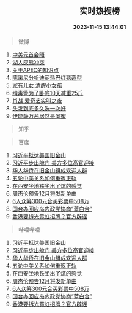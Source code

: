 <div align="center"><h2>实时热搜榜</h2><h4>2023-11-15 13:44:01</h4></div>

> 微博  

1. [中美元首会晤](https://s.weibo.com/weibo?q=%23%E4%B8%AD%E7%BE%8E%E5%85%83%E9%A6%96%E4%BC%9A%E6%99%A4%23&t=31&band_rank=1&Refer=top)<br />
2. [湖人灰熊冲突](https://s.weibo.com/weibo?q=%23%E6%B9%96%E4%BA%BA%E7%81%B0%E7%86%8A%E5%86%B2%E7%AA%81%23&t=31&band_rank=2&Refer=top)<br />
3. [关于APEC的知识点](https://s.weibo.com/weibo?q=%23%E5%85%B3%E4%BA%8EAPEC%E7%9A%84%E7%9F%A5%E8%AF%86%E7%82%B9%23&t=31&band_rank=3&Refer=top)<br />
4. [陈采尼分析迪丽热巴红毯造型](https://s.weibo.com/weibo?q=%23%E9%99%88%E9%87%87%E5%B0%BC%E5%88%86%E6%9E%90%E8%BF%AA%E4%B8%BD%E7%83%AD%E5%B7%B4%E7%BA%A2%E6%AF%AF%E9%80%A0%E5%9E%8B%23&t=31&band_rank=4&Refer=top)<br />
5. [家有儿女 清醒小女孩](https://s.weibo.com/weibo?q=%E5%AE%B6%E6%9C%89%E5%84%BF%E5%A5%B3%20%E6%B8%85%E9%86%92%E5%B0%8F%E5%A5%B3%E5%AD%A9&t=31&band_rank=5&Refer=top)<br />
6. [缉毒警为了卧底10天减重25斤](https://s.weibo.com/weibo?q=%23%E7%BC%89%E6%AF%92%E8%AD%A6%E4%B8%BA%E4%BA%86%E5%8D%A7%E5%BA%9510%E5%A4%A9%E5%87%8F%E9%87%8D25%E6%96%A4%23&t=31&band_rank=6&Refer=top)<br />
7. [肖战 爱奇艺尖叫之夜](https://s.weibo.com/weibo?q=%E8%82%96%E6%88%98%20%E7%88%B1%E5%A5%87%E8%89%BA%E5%B0%96%E5%8F%AB%E4%B9%8B%E5%A4%9C&t=31&band_rank=7&Refer=top)<br />
8. [头发到底多久洗一次好](https://s.weibo.com/weibo?q=%23%E5%A4%B4%E5%8F%91%E5%88%B0%E5%BA%95%E5%A4%9A%E4%B9%85%E6%B4%97%E4%B8%80%E6%AC%A1%E5%A5%BD%23&t=31&band_rank=8&Refer=top)<br />
9. [伊能静万茜居然是闺蜜](https://s.weibo.com/weibo?q=%23%E4%BC%8A%E8%83%BD%E9%9D%99%E4%B8%87%E8%8C%9C%E5%B1%85%E7%84%B6%E6%98%AF%E9%97%BA%E8%9C%9C%23&t=31&band_rank=9&Refer=top)<br />

> 知乎  


> 百度  

1. [习近平抵达美国旧金山](https://www.baidu.com/s?wd=%E4%B9%A0%E8%BF%91%E5%B9%B3%E6%8A%B5%E8%BE%BE%E7%BE%8E%E5%9B%BD%E6%97%A7%E9%87%91%E5%B1%B1&sa=fyb_news&rsv_dl=fyb_news)<br />
2. [习近平步出舱门 美方多位高官迎接](https://www.baidu.com/s?wd=%E4%B9%A0%E8%BF%91%E5%B9%B3%E6%AD%A5%E5%87%BA%E8%88%B1%E9%97%A8+%E7%BE%8E%E6%96%B9%E5%A4%9A%E4%BD%8D%E9%AB%98%E5%AE%98%E8%BF%8E%E6%8E%A5&sa=fyb_news&rsv_dl=fyb_news)<br />
3. [华人华侨在旧金山组成欢迎人群](https://www.baidu.com/s?wd=%E5%8D%8E%E4%BA%BA%E5%8D%8E%E4%BE%A8%E5%9C%A8%E6%97%A7%E9%87%91%E5%B1%B1%E7%BB%84%E6%88%90%E6%AC%A2%E8%BF%8E%E4%BA%BA%E7%BE%A4&sa=fyb_news&rsv_dl=fyb_news)<br />
4. [五论中美关系如何重返正轨](https://www.baidu.com/s?wd=%E4%BA%94%E8%AE%BA%E4%B8%AD%E7%BE%8E%E5%85%B3%E7%B3%BB%E5%A6%82%E4%BD%95%E9%87%8D%E8%BF%94%E6%AD%A3%E8%BD%A8&sa=fyb_news&rsv_dl=fyb_news)<br />
5. [在西安坐地铁坐出了炕的感觉](https://www.baidu.com/s?wd=%E5%9C%A8%E8%A5%BF%E5%AE%89%E5%9D%90%E5%9C%B0%E9%93%81%E5%9D%90%E5%87%BA%E4%BA%86%E7%82%95%E7%9A%84%E6%84%9F%E8%A7%89&sa=fyb_news&rsv_dl=fyb_news)<br />
6. [周杰伦预告12月将发新单曲](https://www.baidu.com/s?wd=%E5%91%A8%E6%9D%B0%E4%BC%A6%E9%A2%84%E5%91%8A12%E6%9C%88%E5%B0%86%E5%8F%91%E6%96%B0%E5%8D%95%E6%9B%B2&sa=fyb_news&rsv_dl=fyb_news)<br />
7. [6人众筹300元合买彩票中508万](https://www.baidu.com/s?wd=6%E4%BA%BA%E4%BC%97%E7%AD%B9300%E5%85%83%E5%90%88%E4%B9%B0%E5%BD%A9%E7%A5%A8%E4%B8%AD508%E4%B8%87&sa=fyb_news&rsv_dl=fyb_news)<br />
8. [国台办回应岛内政党协商“蓝白合”](https://www.baidu.com/s?wd=%E5%9B%BD%E5%8F%B0%E5%8A%9E%E5%9B%9E%E5%BA%94%E5%B2%9B%E5%86%85%E6%94%BF%E5%85%9A%E5%8D%8F%E5%95%86%E2%80%9C%E8%93%9D%E7%99%BD%E5%90%88%E2%80%9D&sa=fyb_news&rsv_dl=fyb_news)<br />
9. [香港要拆光霓虹招牌？官方辟谣](https://www.baidu.com/s?wd=%E9%A6%99%E6%B8%AF%E8%A6%81%E6%8B%86%E5%85%89%E9%9C%93%E8%99%B9%E6%8B%9B%E7%89%8C%EF%BC%9F%E5%AE%98%E6%96%B9%E8%BE%9F%E8%B0%A3&sa=fyb_news&rsv_dl=fyb_news)<br />

> 哔哩哔哩  

1. [习近平抵达美国旧金山](https://www.baidu.com/s?wd=%E4%B9%A0%E8%BF%91%E5%B9%B3%E6%8A%B5%E8%BE%BE%E7%BE%8E%E5%9B%BD%E6%97%A7%E9%87%91%E5%B1%B1&sa=fyb_news&rsv_dl=fyb_news)<br />
2. [习近平步出舱门 美方多位高官迎接](https://www.baidu.com/s?wd=%E4%B9%A0%E8%BF%91%E5%B9%B3%E6%AD%A5%E5%87%BA%E8%88%B1%E9%97%A8+%E7%BE%8E%E6%96%B9%E5%A4%9A%E4%BD%8D%E9%AB%98%E5%AE%98%E8%BF%8E%E6%8E%A5&sa=fyb_news&rsv_dl=fyb_news)<br />
3. [华人华侨在旧金山组成欢迎人群](https://www.baidu.com/s?wd=%E5%8D%8E%E4%BA%BA%E5%8D%8E%E4%BE%A8%E5%9C%A8%E6%97%A7%E9%87%91%E5%B1%B1%E7%BB%84%E6%88%90%E6%AC%A2%E8%BF%8E%E4%BA%BA%E7%BE%A4&sa=fyb_news&rsv_dl=fyb_news)<br />
4. [五论中美关系如何重返正轨](https://www.baidu.com/s?wd=%E4%BA%94%E8%AE%BA%E4%B8%AD%E7%BE%8E%E5%85%B3%E7%B3%BB%E5%A6%82%E4%BD%95%E9%87%8D%E8%BF%94%E6%AD%A3%E8%BD%A8&sa=fyb_news&rsv_dl=fyb_news)<br />
5. [在西安坐地铁坐出了炕的感觉](https://www.baidu.com/s?wd=%E5%9C%A8%E8%A5%BF%E5%AE%89%E5%9D%90%E5%9C%B0%E9%93%81%E5%9D%90%E5%87%BA%E4%BA%86%E7%82%95%E7%9A%84%E6%84%9F%E8%A7%89&sa=fyb_news&rsv_dl=fyb_news)<br />
6. [周杰伦预告12月将发新单曲](https://www.baidu.com/s?wd=%E5%91%A8%E6%9D%B0%E4%BC%A6%E9%A2%84%E5%91%8A12%E6%9C%88%E5%B0%86%E5%8F%91%E6%96%B0%E5%8D%95%E6%9B%B2&sa=fyb_news&rsv_dl=fyb_news)<br />
7. [6人众筹300元合买彩票中508万](https://www.baidu.com/s?wd=6%E4%BA%BA%E4%BC%97%E7%AD%B9300%E5%85%83%E5%90%88%E4%B9%B0%E5%BD%A9%E7%A5%A8%E4%B8%AD508%E4%B8%87&sa=fyb_news&rsv_dl=fyb_news)<br />
8. [国台办回应岛内政党协商“蓝白合”](https://www.baidu.com/s?wd=%E5%9B%BD%E5%8F%B0%E5%8A%9E%E5%9B%9E%E5%BA%94%E5%B2%9B%E5%86%85%E6%94%BF%E5%85%9A%E5%8D%8F%E5%95%86%E2%80%9C%E8%93%9D%E7%99%BD%E5%90%88%E2%80%9D&sa=fyb_news&rsv_dl=fyb_news)<br />
9. [香港要拆光霓虹招牌？官方辟谣](https://www.baidu.com/s?wd=%E9%A6%99%E6%B8%AF%E8%A6%81%E6%8B%86%E5%85%89%E9%9C%93%E8%99%B9%E6%8B%9B%E7%89%8C%EF%BC%9F%E5%AE%98%E6%96%B9%E8%BE%9F%E8%B0%A3&sa=fyb_news&rsv_dl=fyb_news)<br />
